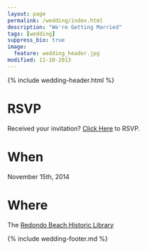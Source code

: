 ```yaml
---
layout: page
permalink: /wedding/index.html
description: "We're Getting Married"
tags: [wedding]
suppress_bio: true
image:
  feature: wedding_header.jpg
modified: 11-10-2013
---
```


{% include wedding-header.html %}

# RSVP

Received your invitation?  [Click Here](/wedding/rsvp) to RSVP.

# When

November 15th, 2014

# Where

The [Redondo Beach Historic Library](http://www.rbhistoriclibrary.com/)

{% include wedding-footer.md %}
